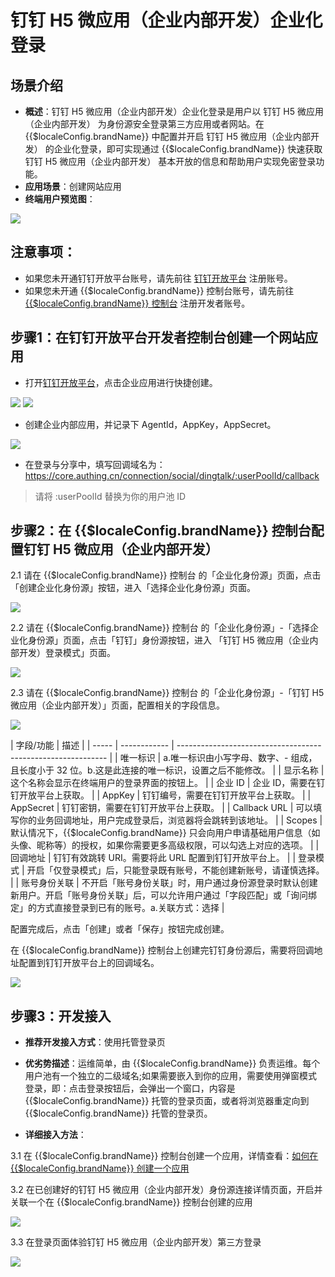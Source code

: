 # 钉钉 H5 微应用（企业内部开发）企业化登录

<LastUpdated/>

## 场景介绍

- **概述**：钉钉 H5 微应用（企业内部开发）企业化登录是用户以 钉钉 H5 微应用（企业内部开发） 为身份源安全登录第三方应用或者网站。在 {{$localeConfig.brandName}} 中配置并开启 钉钉 H5 微应用（企业内部开发） 的企业化登录，即可实现通过 {{$localeConfig.brandName}} 快速获取 钉钉 H5 微应用（企业内部开发） 基本开放的信息和帮助用户实现免密登录功能。
- **应用场景**：创建网站应用
- **终端用户预览图**：

<img src="./images/dingtalk_1.png" >


## 注意事项：

- 如果您未开通钉钉开放平台账号，请先前往 [钉钉开放平台](https://open-dev.dingtalk.com/#/) 注册账号。
- 如果您未开通 {{$localeConfig.brandName}} 控制台账号，请先前往 [{{$localeConfig.brandName}} 控制台](https://authing.cn/) 注册开发者账号。

## 步骤1：在钉钉开放平台开发者控制台创建一个网站应用

- 打开[钉钉开放平台](https://open-dev.dingtalk.com/#/)，点击企业应用进行快捷创建。

<img src="./images/dingtalk_2.png" >
<img src="./images/dingtalk_3.png" >

- 创建企业内部应用，并记录下 AgentId，AppKey，AppSecret。

<img src="./images/dingtalk_4.png" >

- 在登录与分享中，填写回调域名为：https://core.authing.cn/connection/social/dingtalk/:userPoolId/callback

> 请将 :userPoolId 替换为你的用户池 ID


## 步骤2：在 {{$localeConfig.brandName}} 控制台配置钉钉 H5 微应用（企业内部开发）

2.1 请在 {{$localeConfig.brandName}}  控制台 的「企业化身份源」页面，点击「创建企业化身份源」按钮，进入「选择企业化身份源」页面。

<img src="./images/dingtalk_5.png" >

2.2 请在  {{$localeConfig.brandName}}  控制台 的「企业化身份源」-「选择企业化身份源」页面，点击「钉钉」身份源按钮，进入 「钉钉 H5 微应用（企业内部开发）登录模式」页面。

<img src="./images/dingtalk_6.png" >

2.3 请在  {{$localeConfig.brandName}}  控制台 的「企业化身份源」-「钉钉 H5 微应用（企业内部开发）」页面，配置相关的字段信息。

<img src="./images/dingtalk_7.png" >

| 字段/功能    | 描述                                                         |
| ----- | ------------ | ------------------------------------------------------------ |
| 唯一标识     | a.唯一标识由小写字母、数字、- 组成，且长度小于 32 位。b.这是此连接的唯一标识，设置之后不能修改。 |
| 显示名称     | 这个名称会显示在终端用户的登录界面的按钮上。                 |
| 企业 ID     | 企业 ID，需要在钉钉开放平台上获取。                  |
| AppKey     | 钉钉编号，需要在钉钉开放平台上获取。                  |
| AppSecret    |  钉钉密钥，需要在钉钉开放平台上获取。                   |
| Callback URL     | 可以填写你的业务回调地址，用户完成登录后，浏览器将会跳转到该地址。 |
| Scopes     | 默认情况下，{{$localeConfig.brandName}} 只会向用户申请基础用户信息（如头像、昵称等）的授权，如果你需要更多高级权限，可以勾选上对应的选项。 |
| 回调地址     |  钉钉有效跳转 URI。需要将此 URL 配置到钉钉开放平台上。 |
| 登录模式     | 开启「仅登录模式」后，只能登录既有账号，不能创建新账号，请谨慎选择。 |
| 账号身份关联 | 不开启「账号身份关联」时，用户通过身份源登录时默认创建新用户。开启「账号身份关联」后，可以允许用户通过「字段匹配」或「询问绑定」的方式直接登录到已有的账号。a.关联方式：选择 |

配置完成后，点击「创建」或者「保存」按钮完成创建。

在 {{$localeConfig.brandName}} 控制台上创建完钉钉身份源后，需要将回调地址配置到钉钉开放平台上的回调域名。

<img src="./images/dingtalk_8.png" >

## 步骤3：开发接入

- **推荐开发接入方式**：使用托管登录页

- **优劣势描述**：运维简单，由 {{$localeConfig.brandName}} 负责运维。每个用户池有一个独立的二级域名;如果需要嵌入到你的应用，需要使用弹窗模式登录，即：点击登录按钮后，会弹出一个窗口，内容是 {{$localeConfig.brandName}} 托管的登录页面，或者将浏览器重定向到 {{$localeConfig.brandName}} 托管的登录页。

- **详细接入方法**：

3.1 在 {{$localeConfig.brandName}} 控制台创建一个应用，详情查看：[如何在 {{$localeConfig.brandName}} 创建一个应用](https://docs.authing.cn/v2/guides/app/create-app.html)

3.2 在已创建好的钉钉 H5 微应用（企业内部开发）身份源连接详情页面，开启并关联一个在 {{$localeConfig.brandName}} 控制台创建的应用

<img src="./images/dingtalk_9.png" >

3.3 在登录页面体验钉钉 H5 微应用（企业内部开发）第三方登录

<img src="./images/dingtalk_10.png" >

